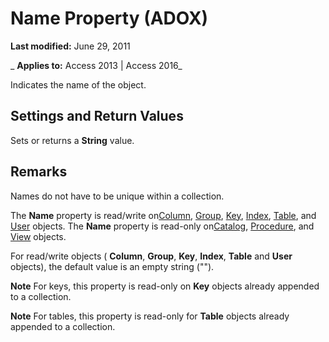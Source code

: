
# Name Property (ADOX)

 **Last modified:** June 29, 2011

 _ **Applies to:** Access 2013 | Access 2016_



Indicates the name of the object.

## Settings and Return Values

Sets or returns a  **String** value.


## Remarks

Names do not have to be unique within a collection.

The  **Name** property is read/write on[Column](ad38c2df-f704-0599-4b7a-8556e430ba46.md), [Group](91cf1b87-c928-1d89-2731-138f6299cc60.md), [Key](727198ec-57d2-7766-790c-370beb931de6.md), [Index](fe368ab1-e396-4684-d930-18b0ba58a925.md), [Table](53a3e2f9-4ec0-8fed-d482-4f995921587b.md), and [User](e88b9a8a-e70f-c7ca-cb8c-bd274ff24948.md) objects. The **Name** property is read-only on[Catalog](d9e8d94b-9161-3eb6-abaf-00d1244d1f2d.md), [Procedure](d5fcf0fe-f59f-e114-dc11-515f11c2a2c1.md), and [View](3b2e9972-8a0d-eaa3-1c93-ae0665a47f02.md) objects.

For read/write objects ( **Column**, **Group**, **Key**, **Index**, **Table** and **User** objects), the default value is an empty string ("").


 **Note**  For keys, this property is read-only on  **Key** objects already appended to a collection.


 **Note**  For tables, this property is read-only for  **Table** objects already appended to a collection.

